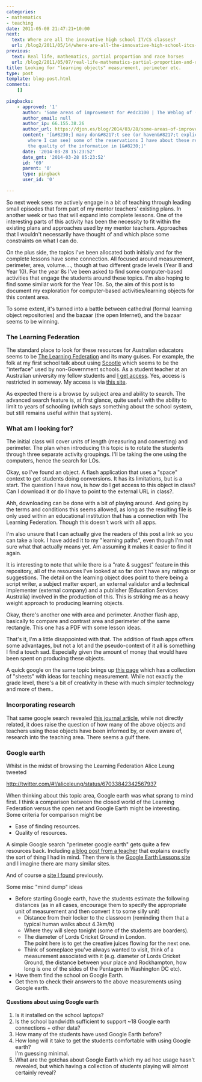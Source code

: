 ```yaml
---
categories:
- mathematics
- teaching
date: 2011-05-08 21:47:21+10:00
next:
  text: Where are all the innovative high school IT/CS classes?
  url: /blog2/2011/05/14/where-are-all-the-innovative-high-school-itcs-classes/
previous:
  text: Real life, mathematics, partial proportion and race horses
  url: /blog2/2011/05/07/real-life-mathematics-partial-proportion-and-race-horses/
title: Looking for "learning objects" measurement, perimeter etc.
type: post
template: blog-post.html
comments:
    []
    
pingbacks:
    - approved: '1'
      author: 'Some areas of improvement for #edc3100 | The Weblog of (a) David Jones'
      author_email: null
      author_ip: 66.155.38.26
      author_url: https://djon.es/blog/2014/03/28/some-areas-of-improvement-for-edc3100/
      content: '[&#8230;] many don&#8217;t see (or haven&#8217;t explicitly mentioned
        where I can see) some of the reservations I have about these repositories and
        the quality of the information in [&#8230;]'
      date: '2014-03-28 15:23:52'
      date_gmt: '2014-03-28 05:23:52'
      id: '69'
      parent: '0'
      type: pingback
      user_id: '0'
    
---
```

So next week sees me actively engage in a bit of teaching through leading small episodes that form part of my mentor teachers' existing plans. In another week or two that will expand into complete lessons. One of the interesting parts of this activity has been the necessity to fit within the existing plans and approaches used by my mentor teachers. Approaches that I wouldn't necessarily have thought of and which place some constraints on what I can do.

On the plus side, the topics I've been allocated both initially and for the complete lessons have some connection. All focused around measurement, perimeter, area, volume...., though at two different grade levels (Year 8 and Year 10). For the year 8s I've been asked to find some computer-based activities that engage the students around these topics. I'm also hoping to find some similar work for the Year 10s. So, the aim of this post is to document my exploration for computer-based activities/learning objects for this content area.

To some extent, it's turned into a battle between cathedral (formal learning object repositories) and the bazaar (the open Internet), and the bazaar seems to be winning.

### The Learning Federation

The standard place to look for these resources for Australian educators seems to be [The Learning Federation](http://www.thelearningfederation.edu.au/default.asp) and its many guises. For example, the folk at my first school talk about using [Scootle](http://www.scootle.edu.au/ec/p/home) which seems to be the "interface" used by non-Government schools. As a student teacher at an Australian university my fellow students and [I get access](http://www.thelearningfederation.edu.au/for_teachers/access_information/universities_and_tafe_institutions/universities_and_tafe_institutions.html). Yes, access is restricted in someway. My access is via [this site](http://econtent.thelearningfederation.edu.au/ec/p/home).

As expected there is a browse by subject area and ability to search. The advanced search feature is, at first glance, quite useful with the ability to limit to years of schooling (which says something about the school system, but still remains useful within that system).

### What am I looking for?

The initial class will cover units of length (measuring and converting) and perimeter. The plan when introducing this topic is to rotate the students through three separate activity groupings. I'll be taking the one using the computers, hence the search for LOs.

Okay, so I've found an object. A flash application that uses a "space" context to get students doing conversions. It has its limitations, but is a start. The question I have now, is how do I get access to this object in class? Can I download it or do I have to point to the external URL in class?.

Ahh, downloading can be done with a bit of playing around. And going by the terms and conditions this seems allowed, as long as the resulting file is only used within an educational institution that has a connection with The Learning Federation. Though this doesn't work with all apps.

I'm also unsure that I can actually give the readers of this post a link so you can take a look. I have added it to my "learning paths", even though I'm not sure what that actually means yet. Am assuming it makes it easier to find it again.

It is interesting to note that while there is a "rate & suggest" feature in this repository, all of the resources I've looked at so far don't have any ratings or suggestions. The detail on the learning object does point to there being a script writer, a subject matter expert, an external validator and a technical implementer (external company) and a publisher (Education Services Australia) involved in the production of this. This is striking me as a heavy weight approach to producing learning objects.

Okay, there's another one with area and perimeter. Another flash app, basically to compare and contrast area and perimeter of the same rectangle. This one has a PDF with some lesson ideas.

That's it, I'm a little disappointed with that. The addition of flash apps offers some advantages, but not a lot and the pseudo-context of it all is something I find a touch sad. Especially given the amount of money that would have been spent on producing these objects.

A quick google on the same topic brings up [this page](http://www.teachingideas.co.uk/maths/contents11measure.htm) which has a collection of "sheets" with ideas for teaching measurement. While not exactly the grade level, there's a bit of creativity in these with much simpler technology and more of them..

### Incorporating research

That same google search revealed [this journal article](http://onlinelibrary.wiley.com/doi/10.1111/j.1949-8594.1999.tb17440.x/abstract), while not directly related, it does raise the question of how many of the above objects and teachers using those objects have been informed by, or even aware of, research into the teaching area. There seems a gulf there.

### Google earth

Whilst in the midst of browsing the Learning Federation Alice Leung tweeted

http://twitter.com/#!/aliceleung/status/67033842342567937

When thinking about this topic area, Google earth was what sprang to mind first. I think a comparison between the closed world of the Learning Federation versus the open net and Google Earth might be interesting. Some criteria for comparison might be

- Ease of finding resources.
- Quality of resources.

A simple Google search "perimeter google earth" gets quite a few resources back. Including [a blog post from a teacher](http://nerdyteacherconfessions.edublogs.org/2011/03/08/measurement-6-perimeter-and-area/) that explains exactly the sort of thing I had in mind. Then there is the [Google Earth Lessons site](http://gelessons.com/) and I imagine there are many similar sites.

And of course a [site I found](http://www.realworldmath.org/Real_World_Math/Estimating_Distance.html) previously.

Some misc "mind dump" ideas

- Before starting Google earth, have the students estimate the following distances (as in all cases, encourage them to specify the appropriate unit of measurement and then convert it to some silly unit)
    - Distance from their locker to the classroom (reminding them that a typical human walks about 4.3km/h)
    - Where they will sleep tonight (some of the students are boarders).
    - The diameter of Lords Cricket Ground in London.  
        The point here is to get the creative juices flowing for the next one.
    - Think of someplace you've always wanted to visit, think of a measurement associated with it (e.g. diameter of Lords Cricket Ground, the distance between your place and Rockhampton, how long is one of the sides of the Pentagon in Washington DC etc).
- Have them find the school on Google Earth.
- Get them to check their answers to the above measurements using Google earth.

#### Questions about using Google earth

1. Is it installed on the school laptops?
2. Is the school bandwidth sufficient to support ~18 Google earth connections + other data?
3. How many of the students have used Google Earth before?
4. How long will it take to get the students comfortable with using Google earth?  
    I'm guessing minimal.
5. What are the gotchas about Google Earth which my ad hoc usage hasn't revealed, but which having a collection of students playing will almost certainly reveal?
